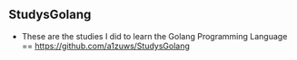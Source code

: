 StudysGolang
-------------------------------------------------------
- These are the studies I did to learn the Golang Programming Language == https://github.com/a1zuws/StudysGolang
